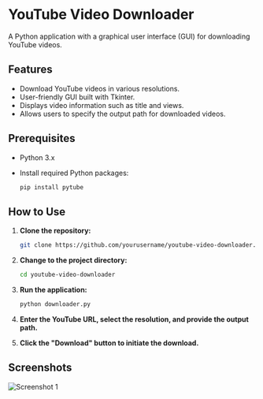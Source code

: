 # YouTube Video Downloader

A Python application with a graphical user interface (GUI) for downloading YouTube videos.

## Features

- Download YouTube videos in various resolutions.
- User-friendly GUI built with Tkinter.
- Displays video information such as title and views.
- Allows users to specify the output path for downloaded videos.

## Prerequisites

- Python 3.x
- Install required Python packages:

  ```bash
  pip install pytube

## How to Use

1. **Clone the repository:**

   ```bash
   git clone https://github.com/yourusername/youtube-video-downloader.git

2. **Change to the project directory:**

    ```bash
   cd youtube-video-downloader
   
3. **Run the application:**

    ```bash
   python downloader.py

4. **Enter the YouTube URL, select the resolution, and provide the output path.**

5. **Click the "Download" button to initiate the download.**

## Screenshots
![Screenshot 1](screenshots/screenshot1.png)
